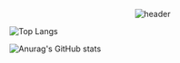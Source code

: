 <div align="center">
  
 ![header](https://capsule-render.vercel.app/api?type=Soft&text=hi)
</div>


![Top Langs](https://github-readme-stats.vercel.app/api/top-langs/?username=taeyungithub&hide_progress=true)

![Anurag's GitHub stats](https://github-readme-stats.vercel.app/api?username=taeyungithub&theme=default&show_icons=true)
